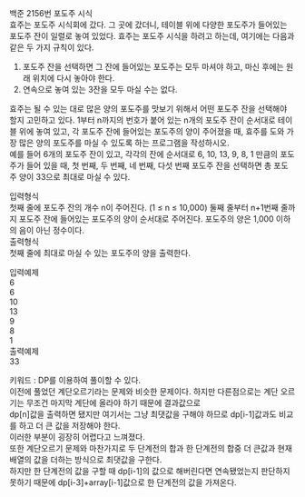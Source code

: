 백준 2156번 포도주 시식  
효주는 포도주 시식회에 갔다. 그 곳에 갔더니, 테이블 위에 다양한 포도주가 들어있는 포도주 잔이 일렬로 놓여 있었다. 효주는 포도주 시식을 하려고 하는데, 여기에는 다음과 같은 두 가지 규칙이 있다.  
1. 포도주 잔을 선택하면 그 잔에 들어있는 포도주는 모두 마셔야 하고, 마신 후에는 원래 위치에 다시 놓아야 한다.
2. 연속으로 놓여 있는 3잔을 모두 마실 수는 없다.  

효주는 될 수 있는 대로 많은 양의 포도주를 맛보기 위해서 어떤 포도주 잔을 선택해야 할지 고민하고 있다. 1부터 n까지의 번호가 붙어 있는 n개의 포도주 잔이 순서대로 테이블 위에 놓여 있고, 각 포도주 잔에 들어있는 포도주의 양이 주어졌을 때, 효주를 도와 가장 많은 양의 포도주를 마실 수 있도록 하는 프로그램을 작성하시오.  
예를 들어 6개의 포도주 잔이 있고, 각각의 잔에 순서대로 6, 10, 13, 9, 8, 1 만큼의 포도주가 들어 있을 때, 첫 번째, 두 번째, 네 번째, 다섯 번째 포도주 잔을 선택하면 총 포도주 양이 33으로 최대로 마실 수 있다.  

입력형식  
첫째 줄에 포도주 잔의 개수 n이 주어진다. (1 ≤ n ≤ 10,000) 둘째 줄부터 n+1번째 줄까지 포도주 잔에 들어있는 포도주의 양이 순서대로 주어진다. 포도주의 양은 1,000 이하의 음이 아닌 정수이다.  
출력형식  
첫째 줄에 최대로 마실 수 있는 포도주의 양을 출력한다.  

입력예제  
6  
6  
10  
13  
9  
8  
1  
출력예제  
33  

키워드 : DP를 이용하여 풀이할 수 있다.  
이전에 풀었던 계단오르기라는 문제와 비슷한 문제이다. 하지만 다른점으로는 계단 오르기는 무조건 마지막 계단에 올라야 하기 때문에 결과값으로  
dp[n]값을 출력하면 됐지만 여기서는 그냥 최댓값을 구해야 하므로 dp[i-1]값과도 비교를 하고 더 큰 값을 저장해야 한다.  
이러한 부분이 굉장히 어렵다고 느껴졌다.  
또한 계단오르기 문제와 마찬가지로 두 단계전의 합과 한 단계전의 합중 더 큰값과 현재 배열의 값을 더하는 방식으로 최댓값을 구한다.  
하지만 한 단계전의 값을 구할 때 dp[i-1]의 값으로 해버린다면 연속됐었는지 판단하지 못하기 때문에 dp[i-3]+array[i-1]값으로 한 단계전의 값을 가져온다.